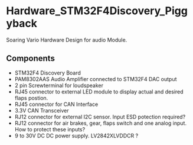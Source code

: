 # Hardware_STM32F4Discovery_Piggyback
Soaring Vario Hardware Design for audio Module. 

## Components
- STM32F4 Discovery Board
- PAM8302AAS  Audio Amplifier connected to STM32F4 DAC output
- 2 pin Screwterminal for loudspeaker
- RJ45 connector to external LED module to display actual and desired flaps postion. 
- RJ45 connector for CAN Interface
- 3.3V CAN Transceiver 
- RJ12 connector for external I2C sensor.  Input ESD potection required?
- RJ12 connector for air brakes, gear, flaps switch and one analog input.   How to protect these inputs? 
- 9 to 30V DC DC power supply.   LV2842XLVDDCR ?